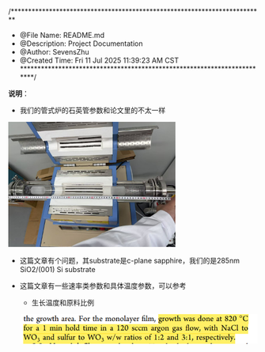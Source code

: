 /*************************************************************************
 * @File Name: README.md
 * @Description: Project Documentation
 * @Author: SevensZhu
 * @Created Time: Fri 11 Jul 2025 11:39:23 AM CST
 ************************************************************************/

**说明**：

- 我们的管式炉的石英管参数和论文里的不太一样

<img src="管式炉石英管.png" style="zoom:33%;" />

- 这篇文章有个问题，其substrate是c-plane sapphire，我们的是285nm SiO2/(001) Si substrate

- 这篇文章有一些速率类参数和具体温度参数，可以参考

    - 生长温度和原料比例

    ![](生长温度和原料比例.png)
